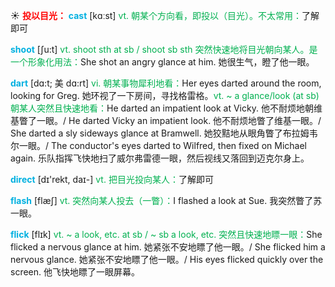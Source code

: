 ☀ <font color="red">**投以目光：**</font>
<font color="sky blue">**cast**</font> [kɑːst] 
<font color="#00b050">vt. 朝某个方向看，即投以（目光）。不太常用：</font>了解即可

<font color="sky blue">**shoot**</font> [ʃu:t] 
<font color="#00b050">vt. shoot sth at sb / shoot sb sth 突然快速地将目光朝向某人。是一个形象化用法：</font>She shot an angry glance at him. 她很生气，瞪了他一眼。
           
<font color="sky blue">**dart**</font> [dɑ:t; 美 dɑ:rt]
<font color="#00b050">vi. 朝某事物犀利地看：</font>Her eyes darted around the room, looking for Greg. 她环视了一下房间，寻找格雷格。<font color="#00b050">vt. ~ a glance/look (at sb) 朝某人突然且快速地看：</font>He darted an impatient look at Vicky. 他不耐烦地朝维基瞥了一眼。/ He darted Vicky an impatient look. 他不耐烦地瞥了维基一眼。/ She darted a sly sideways glance at Bramwell. 她狡黠地从眼角瞥了布拉姆韦尔一眼。/ The conductor's eyes darted to Wilfred, then fixed on Michael again. 乐队指挥飞快地扫了威尔弗雷德一眼，然后视线又落回到迈克尔身上。

<font color="sky blue">**direct**</font> [dɪ'rekt, daɪ-] 
<font color="#00b050">vt. 把目光投向某人：</font>了解即可

<font color="sky blue">**flash**</font> [flæʃ] 
<font color="#00b050">vt. 突然向某人投去（一瞥）：</font>I flashed a look at Sue. 我突然瞥了苏一眼。
           
<font color="sky blue">**flick**</font> [flɪk]
<font color="#00b050">vt. ~ a look, etc. at sb / ~ sb a look, etc. 突然且快速地瞟一眼：</font>She flicked a nervous glance at him. 她紧张不安地瞟了他一眼。/ She flicked him a nervous glance. 她紧张不安地瞟了他一眼。/ His eyes flicked quickly over the screen. 他飞快地瞟了一眼屏幕。
